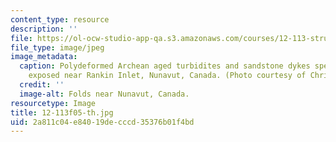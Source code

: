 ```yaml
---
content_type: resource
description: ''
file: https://ol-ocw-studio-app-qa.s3.amazonaws.com/courses/12-113-structural-geology-fall-2005/2a811c04e84019decccd35376b01f4bd_12-113f05-th.jpg
file_type: image/jpeg
image_metadata:
  caption: Polydeformed Archean aged turbidites and sandstone dykes spectacularly
    exposed near Rankin Inlet, Nunavut, Canada. (Photo courtesy of Chris Studnicki-Gizbert.)
  credit: ''
  image-alt: Folds near Nunavut, Canada.
resourcetype: Image
title: 12-113f05-th.jpg
uid: 2a811c04-e840-19de-cccd-35376b01f4bd
---
```

